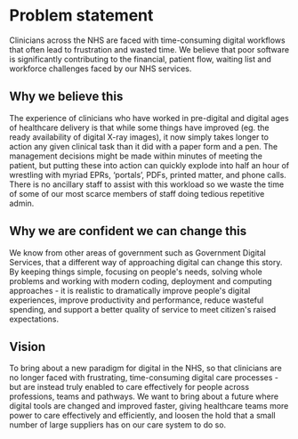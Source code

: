 # Problem statement

Clinicians across the NHS are faced with time-consuming digital workflows that often lead to frustration and wasted time. We believe that poor software is significantly contributing to the financial, patient flow, waiting list and workforce challenges faced by our NHS services.

## Why we believe this

The experience of clinicians who have worked in pre-digital and digital ages of healthcare delivery is that while some things have improved (eg. the ready availability of digital X-ray images), it now simply takes longer to action any given clinical task than it did with a paper form and a pen. The management decisions might be made within minutes of meeting the patient, but putting these into action can quickly explode into half an hour of wrestling with myriad EPRs, ‘portals’, PDFs, printed matter, and phone calls. There is no ancillary staff to assist with this workload so we waste the time of some of our most scarce members of staff doing tedious repetitive admin.

## Why we are confident we can change this

We know from other areas of government such as Government Digital Services, that a different way of approaching digital can change this story. By keeping things simple, focusing on people's needs, solving whole problems and working with modern coding, deployment and computing approaches - it is realistic to dramatically improve people's digital experiences, improve productivity and performance, reduce wasteful spending, and support a better quality of service to meet citizen's raised expectations.

## Vision

To bring about a new paradigm for digital in the NHS, so that clinicians are no longer faced with frustrating, time-consuming digital care processes - but are instead truly enabled to care effectively for people across professions, teams and pathways. We want to bring about a future where digital tools are changed and improved faster, giving healthcare teams more power to care effectively and efficiently, and loosen the hold that a small number of large suppliers has on our care system to do so.